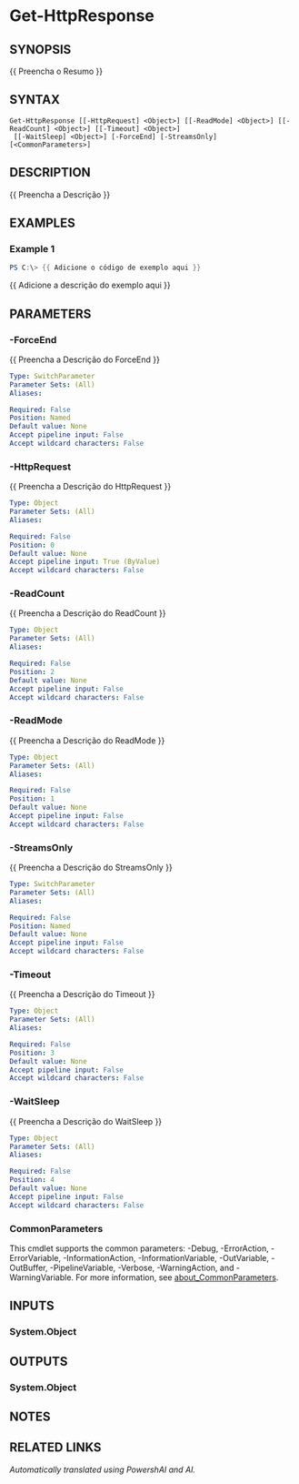 ﻿---
external help file: powershai-help.xml
Module Name: powershai
online version:
schema: 2.0.0
---

# Get-HttpResponse

## SYNOPSIS
{{ Preencha o Resumo }}

## SYNTAX

```
Get-HttpResponse [[-HttpRequest] <Object>] [[-ReadMode] <Object>] [[-ReadCount] <Object>] [[-Timeout] <Object>]
 [[-WaitSleep] <Object>] [-ForceEnd] [-StreamsOnly] [<CommonParameters>]
```

## DESCRIPTION
{{ Preencha a Descrição }}

## EXAMPLES

### Example 1
```powershell
PS C:\> {{ Adicione o código de exemplo aqui }}
```

{{ Adicione a descrição do exemplo aqui }}

## PARAMETERS

### -ForceEnd
{{ Preencha a Descrição do ForceEnd }}

```yaml
Type: SwitchParameter
Parameter Sets: (All)
Aliases:

Required: False
Position: Named
Default value: None
Accept pipeline input: False
Accept wildcard characters: False
```

### -HttpRequest
{{ Preencha a Descrição do HttpRequest }}

```yaml
Type: Object
Parameter Sets: (All)
Aliases:

Required: False
Position: 0
Default value: None
Accept pipeline input: True (ByValue)
Accept wildcard characters: False
```

### -ReadCount
{{ Preencha a Descrição do ReadCount }}

```yaml
Type: Object
Parameter Sets: (All)
Aliases:

Required: False
Position: 2
Default value: None
Accept pipeline input: False
Accept wildcard characters: False
```

### -ReadMode
{{ Preencha a Descrição do ReadMode }}

```yaml
Type: Object
Parameter Sets: (All)
Aliases:

Required: False
Position: 1
Default value: None
Accept pipeline input: False
Accept wildcard characters: False
```

### -StreamsOnly
{{ Preencha a Descrição do StreamsOnly }}

```yaml
Type: SwitchParameter
Parameter Sets: (All)
Aliases:

Required: False
Position: Named
Default value: None
Accept pipeline input: False
Accept wildcard characters: False
```

### -Timeout
{{ Preencha a Descrição do Timeout }}

```yaml
Type: Object
Parameter Sets: (All)
Aliases:

Required: False
Position: 3
Default value: None
Accept pipeline input: False
Accept wildcard characters: False
```

### -WaitSleep
{{ Preencha a Descrição do WaitSleep }}

```yaml
Type: Object
Parameter Sets: (All)
Aliases:

Required: False
Position: 4
Default value: None
Accept pipeline input: False
Accept wildcard characters: False
```

### CommonParameters
This cmdlet supports the common parameters: -Debug, -ErrorAction, -ErrorVariable, -InformationAction, -InformationVariable, -OutVariable, -OutBuffer, -PipelineVariable, -Verbose, -WarningAction, and -WarningVariable. For more information, see [about_CommonParameters](http://go.microsoft.com/fwlink/?LinkID=113216).

## INPUTS

### System.Object

## OUTPUTS

### System.Object
## NOTES

## RELATED LINKS



_Automatically translated using PowershAI and AI._

